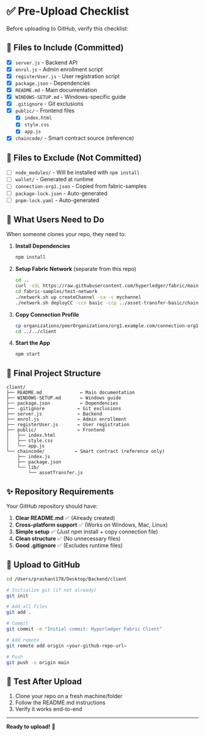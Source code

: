 # ✅ Pre-Upload Checklist

Before uploading to GitHub, verify this checklist:

## 📂 Files to Include (Committed)

- [x] `server.js` - Backend API
- [x] `enrol.js` - Admin enrollment script
- [x] `registerUser.js` - User registration script
- [x] `package.json` - Dependencies
- [x] `README.md` - Main documentation
- [x] `WINDOWS-SETUP.md` - Windows-specific guide
- [x] `.gitignore` - Git exclusions
- [x] `public/` - Frontend files
  - [x] `index.html`
  - [x] `style.css`
  - [x] `app.js`
- [x] `chaincode/` - Smart contract source (reference)

## 🚫 Files to Exclude (Not Committed)

- [ ] `node_modules/` - Will be installed with `npm install`
- [ ] `wallet/` - Generated at runtime
- [ ] `connection-org1.json` - Copied from fabric-samples
- [ ] `package-lock.json` - Auto-generated
- [ ] `pnpm-lock.yaml` - Auto-generated

## 📝 What Users Need to Do

When someone clones your repo, they need to:

1. **Install Dependencies**

   ```bash
   npm install
   ```

2. **Setup Fabric Network** (separate from this repo)

   ```bash
   cd ..
   curl -sSL https://raw.githubusercontent.com/hyperledger/fabric/main/scripts/install-fabric.sh | bash -s -- binary samples
   cd fabric-samples/test-network
   ./network.sh up createChannel -ca -c mychannel
   ./network.sh deployCC -ccn basic -ccp ../asset-transfer-basic/chaincode-javascript -ccl javascript
   ```

3. **Copy Connection Profile**

   ```bash
   cp organizations/peerOrganizations/org1.example.com/connection-org1.json ../../client/
   cd ../../client
   ```

4. **Start the App**
   ```bash
   npm start
   ```

## 🎯 Final Project Structure

```
client/
├── README.md              ← Main documentation
├── WINDOWS-SETUP.md       ← Windows guide
├── package.json           ← Dependencies
├── .gitignore            ← Git exclusions
├── server.js             ← Backend
├── enrol.js              ← Admin enrollment
├── registerUser.js       ← User registration
├── public/               ← Frontend
│   ├── index.html
│   ├── style.css
│   └── app.js
└── chaincode/           ← Smart contract (reference only)
    ├── index.js
    ├── package.json
    └── lib/
        └── assetTransfer.js
```

## ✨ Repository Requirements

Your GitHub repository should have:

1. **Clear README.md** ✅ (Already created)
2. **Cross-platform support** ✅ (Works on Windows, Mac, Linux)
3. **Simple setup** ✅ (Just npm install + copy connection file)
4. **Clean structure** ✅ (No unnecessary files)
5. **Good .gitignore** ✅ (Excludes runtime files)

## 🚀 Upload to GitHub

```bash
cd /Users/prashant178/Desktop/Backend/client

# Initialize git (if not already)
git init

# Add all files
git add .

# Commit
git commit -m "Initial commit: Hyperledger Fabric Client"

# Add remote
git remote add origin <your-github-repo-url>

# Push
git push -u origin main
```

## 🧪 Test After Upload

1. Clone your repo on a fresh machine/folder
2. Follow the README.md instructions
3. Verify it works end-to-end

---

**Ready to upload!** 🎉
